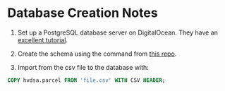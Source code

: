 # Database Creation Notes

1. Set up a PostgreSQL database server on DigitalOcean. They have an [excellent tutorial](https://www.digitalocean.com/community/tutorials/how-to-install-and-use-postgresql-on-ubuntu-16-04#create-a-new-role).

2. Create the schema using the command from [this repo](parcel_data.sql).

2. Import from the csv file to the database with:
```sql
COPY hvdsa.parcel FROM 'file.csv' WITH CSV HEADER;
```
